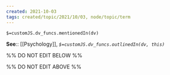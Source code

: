 ```yaml
---
created: 2021-10-03
tags: created/topic/2021/10/03, node/topic/term
---
```

`$=customJS.dv_funcs.mentionedIn(dv)`


**See**:: [[Psychology]],
*`$=customJS.dv_funcs.outlinedIn(dv, this)`*

%% DO NOT EDIT BELOW %%

%% DO NOT EDIT ABOVE %%
